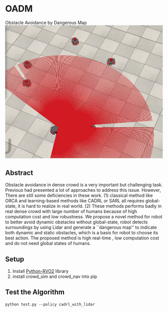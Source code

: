 # OADM
Obstacle Avoidance by Dangerous Map
<img src="https://raw.githubusercontent.com/ge95net/OADM/main/pictures/Picture1.png" width="1000" />
## Abstract
Obstacle avoidance in dense crowd is a very important but challenging task. Previous had presented a lot of approaches to address this issue. However, There are still some deficiencies in these work. (1) classical method like ORCA and learning-based methods like CADRL or SARL all requires global-state, it is hard to realize in real world. (2) These methods performs badly in real dense crowd with large number of humans because of high computation cost and low robustness. We propose a novel method for robot to better avoid dynamic obstacles without global-state, robot detects surroundings by using Lidar and generate a ``dangerous map'' to indicate both dynamic and static obstacles, which is a basis for robot to choose its best action. The proposed method is high real-time , low computation cost and do not need global states of humans.
## Setup
1. Install [Python-RVO2](https://github.com/sybrenstuvel/Python-RVO2) library
2. install crowd_sim and crowd_nav into pip

## Test the Algorithm
```
python test.py --policy cadrl_with_lidar
```



